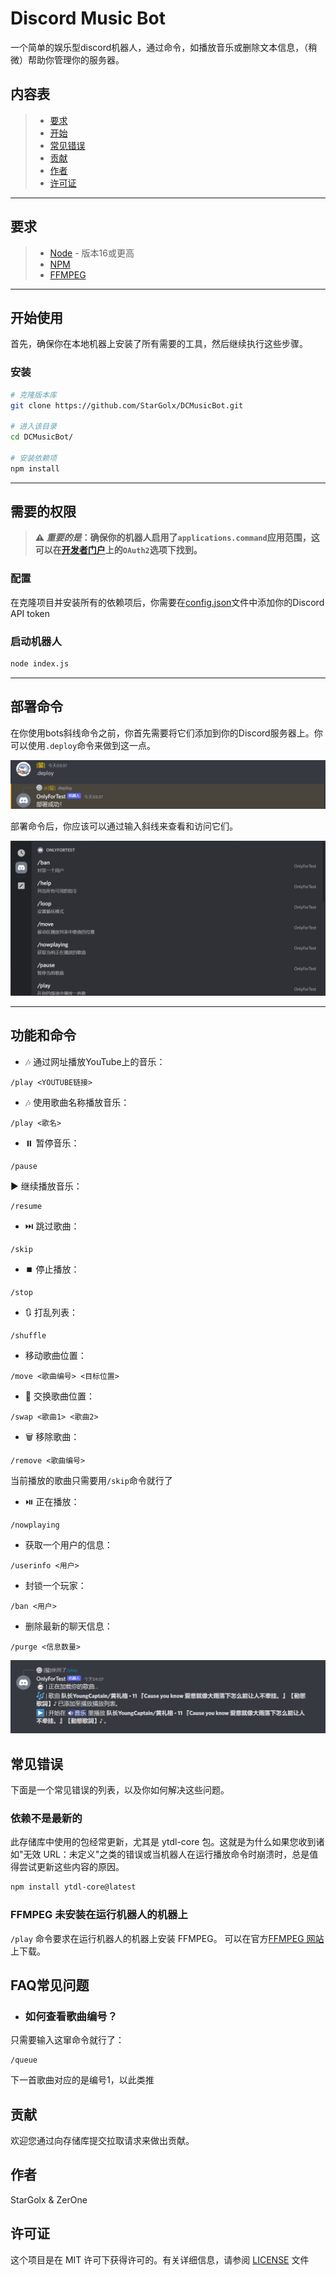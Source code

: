# Discord Music Bot

一个简单的娱乐型discord机器人，通过命令，如播放音乐或删除文本信息，（稍微）帮助你管理你的服务器。

## 内容表

>* [要求](#要求)
>* [开始](#开始使用)
>* [常见错误](#常见错误)
>* [贡献](#贡献)
>* [作者](#作者)
>* [许可证](#许可证)
---
## 要求

>* [Node](https://nodejs.org/en/) - 版本16或更高
>* [NPM](https://www.npmjs.com/)
>* [FFMPEG](https://www.ffmpeg.org/)
---
## 开始使用

首先，确保你在本地机器上安装了所有需要的工具，然后继续执行这些步骤。

### 安装

```bash
# 克隆版本库
git clone https://github.com/StarGolx/DCMusicBot.git

# 进入该目录
cd DCMusicBot/

# 安装依赖项
npm install
```

---

## 需要的权限

>**⚠️ *重要的是*：确保你的机器人启用了`applications.command`应用范围，这可以在[开发者门户](https://discord.com/developers/applications/)上的`OAuth2`选项下找到。**

### 配置

在克隆项目并安装所有的依赖项后，你需要在[config.json](./config.json)文件中添加你的Discord API token

### 启动机器人

```bash
node index.js
```

---

## 部署命令

在你使用bots斜线命令之前，你首先需要将它们添加到你的Discord服务器上。你可以使用`.deploy`命令来做到这一点。

![deploy-cmds.png](./assets/deploy-cmds.png)

部署命令后，你应该可以通过输入斜线来查看和访问它们。

![cmds.png](./assets/cmds.png)

---

## 功能和命令

* 🎶 通过网址播放YouTube上的音乐：

```
/play <YOUTUBE链接>
```

* 🎶 使用歌曲名称播放音乐：

```
/play <歌名>
```

* ⏸️ 暂停音乐：

```
/pause
```

▶️ 继续播放音乐：

```
/resume
```

* ⏭️ 跳过歌曲：

```
/skip
```

* ⏹️ 停止播放：

```
/stop
```

* 🔃 打乱列表：

```
/shuffle
```

* 移动歌曲位置：

```
/move <歌曲编号> <目标位置>
```

* 🔄️ 交换歌曲位置：

```
/swap <歌曲1> <歌曲2>
```

* 🗑️ 移除歌曲：

```
/remove <歌曲编号>
```

当前播放的歌曲只需要用`/skip`命令就行了

* ⏯️ 正在播放：

```
/nowplaying
```

* 获取一个用户的信息：

```
/userinfo <用户>
```

* 封锁一个玩家：

```
/ban <用户>
```

* 删除最新的聊天信息：

```
/purge <信息数量>
```

![playing_song.png](./assets/playing_song.png)

## 常见错误

下面是一个常见错误的列表，以及你如何解决这些问题。

### 依赖不是最新的

此存储库中使用的包经常更新，尤其是 ytdl-core 包。这就是为什么如果您收到诸如"无效 URL：未定义"之类的错误或当机器人在运行播放命令时崩溃时，总是值得尝试更新这些内容的原因。

```bash
npm install ytdl-core@latest
```

### FFMPEG 未安装在运行机器人的机器上

`/play` 命令要求在运行机器人的机器上安装 FFMPEG。 可以在官方[FFMPEG 网站](https://www.ffmpeg.org/)上下载。

## FAQ常见问题

* ### 如何查看歌曲编号？

只需要输入这窜命令就行了：

```
/queue
```

下一首歌曲对应的是编号1，以此类推

## 贡献

欢迎您通过向存储库提交拉取请求来做出贡献。

## 作者

StarGolx & ZerOne

## 许可证

这个项目是在 MIT 许可下获得许可的。有关详细信息，请参阅 [LICENSE](LICENSE) 文件
